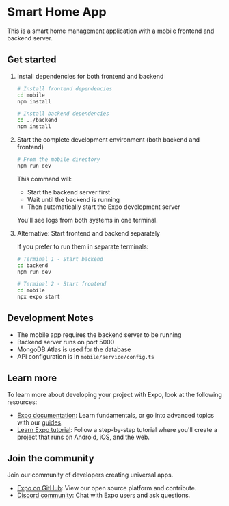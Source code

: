 # Smart Home App

This is a smart home management application with a mobile frontend and backend server.

## Get started

1. Install dependencies for both frontend and backend

   ```bash
   # Install frontend dependencies
   cd mobile
   npm install

   # Install backend dependencies
   cd ../backend
   npm install
   ```

2. Start the complete development environment (both backend and frontend)

   ```bash
   # From the mobile directory
   npm run dev
   ```

   This command will:
   - Start the backend server first
   - Wait until the backend is running
   - Then automatically start the Expo development server

   You'll see logs from both systems in one terminal.

3. Alternative: Start frontend and backend separately

   If you prefer to run them in separate terminals:

   ```bash
   # Terminal 1 - Start backend
   cd backend
   npm run dev

   # Terminal 2 - Start frontend
   cd mobile
   npx expo start
   ```

## Development Notes

- The mobile app requires the backend server to be running
- Backend server runs on port 5000
- MongoDB Atlas is used for the database
- API configuration is in `mobile/service/config.ts`

## Learn more

To learn more about developing your project with Expo, look at the following resources:

- [Expo documentation](https://docs.expo.dev/): Learn fundamentals, or go into advanced topics with our [guides](https://docs.expo.dev/guides).
- [Learn Expo tutorial](https://docs.expo.dev/tutorial/introduction/): Follow a step-by-step tutorial where you'll create a project that runs on Android, iOS, and the web.

## Join the community

Join our community of developers creating universal apps.

- [Expo on GitHub](https://github.com/expo/expo): View our open source platform and contribute.
- [Discord community](https://chat.expo.dev): Chat with Expo users and ask questions.
